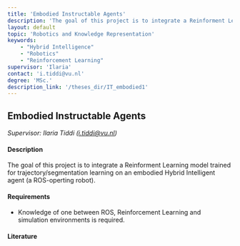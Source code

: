 ```yaml
---
title: 'Embodied Instructable Agents'
description: 'The goal of this project is to integrate a Reinforment Learning model trained for trajectory/segmentation learning on an embodied Hybrid Intelligent agent (a ROS-operting robot).'
layout: default
topic: 'Robotics and Knowledge Representation'
keywords:
    - "Hybrid Intelligence"
    - "Robotics"
    - "Reinforcement Learning"
supervisor: 'Ilaria'
contact: 'i.tiddi@vu.nl'
degree: 'MSc.'
description_link: '/theses_dir/IT_embodied1'
---
```


## Embodied Instructable Agents 
*Supervisor: Ilaria Tiddi (i.tiddi@vu.nl)*

#### Description
The goal of this project is to integrate a Reinforment Learning model trained for trajectory/segmentation learning on an embodied Hybrid Intelligent agent (a ROS-operting robot).
#### Requirements
-  Knowledge of one between ROS, Reinforcement Learning and simulation environments is required.

#### Literature
